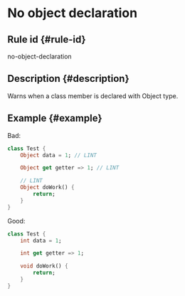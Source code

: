 # No object declaration

## Rule id {#rule-id}

no-object-declaration

## Description {#description}

Warns when a class member is declared with Object type.

## Example {#example}

Bad:

```dart
class Test {
    Object data = 1; // LINT

    Object get getter => 1; // LINT

    // LINT
    Object doWork() {
        return;
    }
}
```

Good:

```dart
class Test {
    int data = 1;

    int get getter => 1;

    void doWork() {
        return;
    }
}
```

